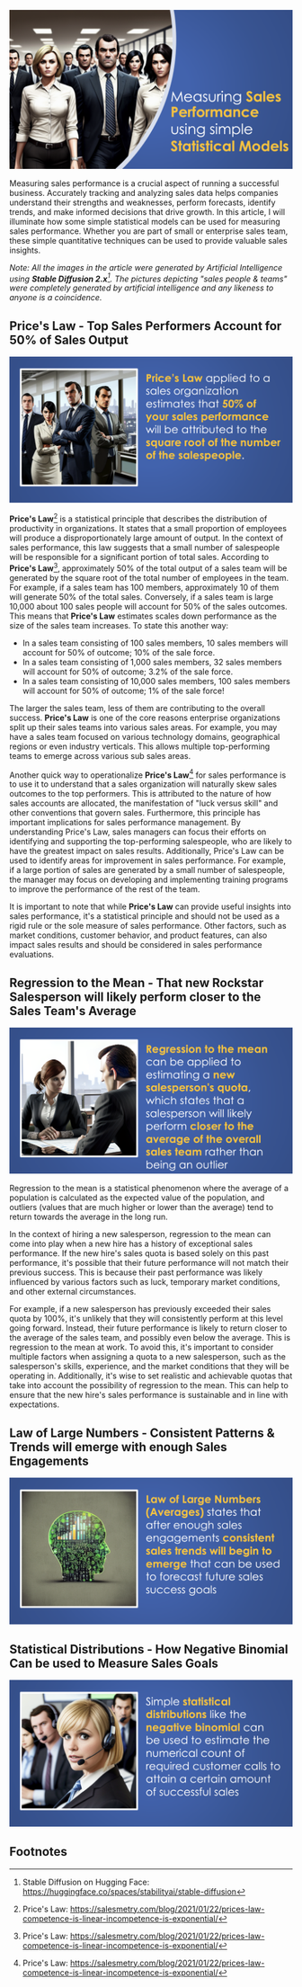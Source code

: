 ![Cover - Sales Team](https://raw.githubusercontent.com/bartczernicki/Articles/main/20230129-MeasuringSalesPerformanceUsingSimpleStatisticalModels/Image-CoverofSalesTeam.png)

Measuring sales performance is a crucial aspect of running a successful business. Accurately tracking and analyzing sales data helps companies understand their strengths and weaknesses, perform forecasts, identify trends, and make informed decisions that drive growth. In this article, I will illuminate how some simple statistical models can be used for measuring sales performance. Whether you are part of small or enterprise sales team, these simple quantitative techniques can be used to provide valuable sales insights.

*Note: All the images in the article were generated by Artificial Intelligence using **Stable Diffusion 2.x**[^1]. The pictures depicting "sales people & teams" were completely generated by artificial intelligence and any likeness to anyone is a coincidence.*

## Price's Law - Top Sales Performers Account for 50% of Sales Output

![Sales Price's Law](https://raw.githubusercontent.com/bartczernicki/Articles/main/20230129-MeasuringSalesPerformanceUsingSimpleStatisticalModels/Image-SalesPricesLaw.png)

**Price's Law**[^2] is a statistical principle that describes the distribution of productivity in organizations. It states that a small proportion of employees will produce a disproportionately large amount of output. In the context of sales performance, this law suggests that a small number of salespeople will be responsible for a significant portion of total sales. According to **Price's Law**[^2], approximately 50% of the total output of a sales team will be generated by the square root of the total number of employees in the team. For example, if a sales team has 100 members, approximately 10 of them will generate 50% of the total sales. Conversely, if a sales team is large 10,000 about 100 sales people will account for 50% of the sales outcomes. This means that **Price's Law** estimates scales down performance as the size of the sales team increases. To state this another way:  
- In a sales team consisting of 100 sales members, 10 sales members will account for 50% of outcome; 10% of the sale force.
- In a sales team consisting of 1,000 sales members, 32 sales members will account for 50% of outcome; 3.2% of the sale force.
- In a sales team consisting of 10,000 sales members, 100 sales members will account for 50% of outcome; 1% of the sale force!

The larger the sales team, less of them are contributing to the overall success. **Price's Law** is one of the core reasons enterprise organizations split up their sales teams into various sales areas. For example, you may have a sales team focused on various technology domains, geographical regions or even industry verticals. This allows multiple top-performing teams to emerge across various sub sales areas. 

Another quick way to operationalize **Price's Law**[^2] for sales performance is to use it to understand that a sales organization will naturally skew sales outcomes to the top performers. This is attributed to the nature of how sales accounts are allocated, the manifestation of "luck versus skill" and other conventions that govern sales. Furthermore, this principle has important implications for sales performance management. By understanding Price's Law, sales managers can focus their efforts on identifying and supporting the top-performing salespeople, who are likely to have the greatest impact on sales results. Additionally, Price's Law can be used to identify areas for improvement in sales performance. For example, if a large portion of sales are generated by a small number of salespeople, the manager may focus on developing and implementing training programs to improve the performance of the rest of the team.

It is important to note that while **Price's Law** can provide useful insights into sales performance, it's a statistical principle and should not be used as a rigid rule or the sole measure of sales performance. Other factors, such as market conditions, customer behavior, and product features, can also impact sales results and should be considered in sales performance evaluations.

## Regression to the Mean - That new Rockstar Salesperson will likely perform closer to the Sales Team's Average

![Sales - Regression to the Mean](https://raw.githubusercontent.com/bartczernicki/Articles/main/20230129-MeasuringSalesPerformanceUsingSimpleStatisticalModels/Image-SalesRegressionToMean.png)

Regression to the mean is a statistical phenomenon where the average of a population is calculated as the expected value of the population, and outliers (values that are much higher or lower than the average) tend to return towards the average in the long run.  

In the context of hiring a new salesperson, regression to the mean can come into play when a new hire has a history of exceptional sales performance. If the new hire's sales quota is based solely on this past performance, it's possible that their future performance will not match their previous success. This is because their past performance was likely influenced by various factors such as luck, temporary market conditions, and other external circumstances.  

For example, if a new salesperson has previously exceeded their sales quota by 100%, it's unlikely that they will consistently perform at this level going forward. Instead, their future performance is likely to return closer to the average of the sales team, and possibly even below the average. This is regression to the mean at work. To avoid this, it's important to consider multiple factors when assigning a quota to a new salesperson, such as the salesperson's skills, experience, and the market conditions that they will be operating in. Additionally, it's wise to set realistic and achievable quotas that take into account the possibility of regression to the mean. This can help to ensure that the new hire's sales performance is sustainable and in line with expectations.  


## Law of Large Numbers - Consistent Patterns & Trends will emerge with enough Sales Engagements

![Sales - Law of Large Numbers](https://raw.githubusercontent.com/bartczernicki/Articles/main/20230129-MeasuringSalesPerformanceUsingSimpleStatisticalModels/Image-SalesLawOfLargeNumbers.png)


## Statistical Distributions - How Negative Binomial Can be used to Measure Sales Goals

![Sales - Call Center](https://raw.githubusercontent.com/bartczernicki/Articles/main/20230129-MeasuringSalesPerformanceUsingSimpleStatisticalModels/Image-SalesCallCenter.png)




## Footnotes
[^1]: Stable Diffusion on Hugging Face: https://huggingface.co/spaces/stabilityai/stable-diffusion 
[^2]: Price's Law: https://salesmetry.com/blog/2021/01/22/prices-law-competence-is-linear-incompetence-is-exponential/  
[^3]: Price's Law - Jordan Peterson Video: https://www.youtube.com/watch?v=8z3OZ7QuJE0  
[^4]: Regression To the Mean: https://www.statisticshowto.com/regression-mean/  
[^5]: Law of Large Numbers: https://www.investopedia.com/terms/l/lawoflargenumbers.asp  
[^6]: Negative Binomial Distribution Details: https://dlsun.github.io/probability/negative-binomial.html  
